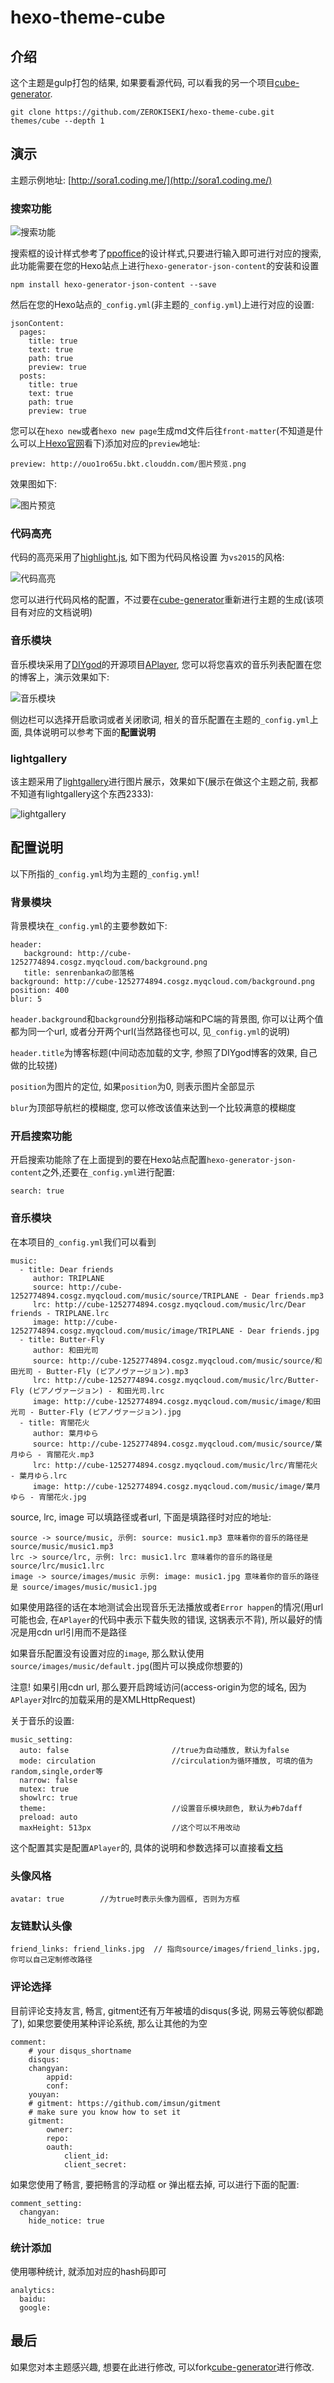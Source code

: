 # hexo-theme-cube


## 介绍


这个主题是gulp打包的结果, 如果要看源代码, 可以看我的另一个项目[cube-generator](https://github.com/ZEROKISEKI/cube-generator).


    git clone https://github.com/ZEROKISEKI/hexo-theme-cube.git themes/cube --depth 1


## 演示


主题示例地址: [http://sora1.coding.me/](http://sora1.coding.me/)


### 搜索功能


![搜索功能](http://ouo1ro65u.bkt.clouddn.com/%E6%90%9C%E7%B4%A2%E5%8A%9F%E8%83%BD.png)


搜索框的设计样式参考了[ppoffice](https://github.com/ppoffice/hexo-theme-icarus)的设计样式,只要进行输入即可进行对应的搜索, 此功能需要在您的Hexo站点上进行`hexo-generator-json-content`的安装和设置

    npm install hexo-generator-json-content --save
    
然后在您的Hexo站点的`_config.yml`(非主题的`_config.yml`)上进行对应的设置:

    jsonContent:
      pages:
        title: true
        text: true
        path: true
        preview: true
      posts:
        title: true
        text: true
        path: true
        preview: true

您可以在`hexo new`或者`hexo new page`生成md文件后往`front-matter`(不知道是什么可以上[Hexo官网](https://hexo.io/)看下)添加对应的`preview`地址:

    preview: http://ouo1ro65u.bkt.clouddn.com/图片预览.png

效果图如下:


![图片预览](http://ouo1ro65u.bkt.clouddn.com/%E5%9B%BE%E7%89%87%E9%A2%84%E8%A7%88.png)



### 代码高亮


代码的高亮采用了[highlight.js](https://github.com/isagalaev/highlight.js), 如下图为代码风格设置
为`vs2015`的风格:



![代码高亮](http://ouo1ro65u.bkt.clouddn.com/%E4%BB%A3%E7%A0%81%E9%AB%98%E4%BA%AE.png)



您可以进行代码风格的配置，不过要在[cube-generator](https://github.com/ZEROKISEKI/cube-generator)重新进行主题的生成(该项目有对应的文档说明)


### 音乐模块


音乐模块采用了[DIYgod](https://github.com/MoePlayer/APlayer)的开源项目[APlayer](https://github.com/MoePlayer/APlayer), 您可以将您喜欢的音乐列表配置在您的博客上，演示效果如下:



![音乐模块](http://ouo1ro65u.bkt.clouddn.com/%E9%9F%B3%E4%B9%90%E6%A8%A1%E5%9D%97.png)



侧边栏可以选择开启歌词或者关闭歌词, 相关的音乐配置在主题的`_config.yml`上面, 具体说明可以参考下面的**配置说明**


### lightgallery


该主题采用了[lightgallery](https://github.com/sachinchoolur/lightGallery)进行图片展示，效果如下(展示在做这个主题之前, 我都不知道有lightgallery这个东西2333):


![lightgallery](http://ouo1ro65u.bkt.clouddn.com/lightgallery.png)


## 配置说明

以下所指的`_config.yml`均为主题的`_config.yml`!

### 背景模块

背景模块在`_config.yml`的主要参数如下:
    
    header:
       background: http://cube-1252774894.cosgz.myqcloud.com/background.png
       title: senrenbankaの部落格
    background: http://cube-1252774894.cosgz.myqcloud.com/background.png
    position: 400
    blur: 5        
   
`header.background`和`background`分别指移动端和PC端的背景图, 你可以让两个值都为同一个url, 或者分开两个url(当然路径也可以, 见`_config.yml`的说明)
    
`header.title`为博客标题(中间动态加载的文字, 参照了DIYgod博客的效果, 自己做的比较搓)
    
`position`为图片的定位, 如果`position`为0, 则表示图片全部显示
    
`blur`为顶部导航栏的模糊度, 您可以修改该值来达到一个比较满意的模糊度
    

### 开启搜索功能

开启搜索功能除了在上面提到的要在Hexo站点配置`hexo-generator-json-content`之外,还要在`_config.yml`进行配置:
    
    search: true
           

### 音乐模块

在本项目的`_config.yml`我们可以看到
    
    music:
      - title: Dear friends
         author: TRIPLANE
         source: http://cube-1252774894.cosgz.myqcloud.com/music/source/TRIPLANE - Dear friends.mp3
         lrc: http://cube-1252774894.cosgz.myqcloud.com/music/lrc/Dear friends - TRIPLANE.lrc
         image: http://cube-1252774894.cosgz.myqcloud.com/music/image/TRIPLANE - Dear friends.jpg
      - title: Butter-Fly
         author: 和田光司
         source: http://cube-1252774894.cosgz.myqcloud.com/music/source/和田光司 - Butter-Fly (ピアノヴァージョン).mp3
         lrc: http://cube-1252774894.cosgz.myqcloud.com/music/lrc/Butter-Fly (ピアノヴァージョン) - 和田光司.lrc
         image: http://cube-1252774894.cosgz.myqcloud.com/music/image/和田光司 - Butter-Fly (ピアノヴァージョン).jpg
      - title: 宵闇花火
         author: 葉月ゆら
         source: http://cube-1252774894.cosgz.myqcloud.com/music/source/葉月ゆら - 宵闇花火.mp3
         lrc: http://cube-1252774894.cosgz.myqcloud.com/music/lrc/宵闇花火 - 葉月ゆら.lrc
         image: http://cube-1252774894.cosgz.myqcloud.com/music/image/葉月ゆら - 宵闇花火.jpg
    
     
source, lrc, image 可以填路径或者url, 下面是填路径时对应的地址:
    
    
    source -> source/music, 示例: source: music1.mp3 意味着你的音乐的路径是 source/music/music1.mp3
    lrc -> source/lrc, 示例: lrc: music1.lrc 意味着你的音乐的路径是 source/lrc/music1.lrc
    image -> source/images/music 示例: image: music1.jpg 意味着你的音乐的路径是 source/images/music/music1.jpg
    
如果使用路径的话在本地测试会出现音乐无法播放或者`Error happen`的情况(用url可能也会, 在`APlayer`的代码中表示下载失败的错误, 这锅表示不背), 所以最好的情况是用cdn url引用而不是路径
    
如果音乐配置没有设置对应的`image`, 那么默认使用`source/images/music/default.jpg`(图片可以换成你想要的)
    
注意! 如果引用cdn url, 那么要开启跨域访问(access-origin为您的域名, 因为`APlayer`对lrc的加载采用的是XMLHttpRequest)
    
关于音乐的设置:
    
    music_setting:
      auto: false                       //true为自动播放, 默认为false
      mode: circulation                 //circulation为循环播放, 可填的值为random,single,order等
      narrow: false
      mutex: true
      showlrc: true                     
      theme:                            //设置音乐模块颜色, 默认为#b7daff
      preload: auto                 
      maxHeight: 513px                  //这个可以不用改动
          
这个配置其实是配置`APlayer`的, 具体的说明和参数选择可以直接看[文档](https://aplayer.js.org/docs/#/)
    
    
### 头像风格
    
    avatar: true        //为true时表示头像为圆框, 否则为方框
        
    
### 友链默认头像

    friend_links: friend_links.jpg  // 指向source/images/friend_links.jpg, 你可以自己定制修改路径
    
### 评论选择
    
目前评论支持友言, 畅言, gitment还有万年被墙的disqus(多说, 网易云等貌似都跪了), 如果您要使用某种评论系统, 那么让其他的为空
 
    comment:
        # your disqus_shortname
        disqus:
        changyan:
            appid:
            conf:
        youyan:
        # gitment: https://github.com/imsun/gitment
        # make sure you know how to set it
        gitment:
            owner:
            repo:
            oauth:
                client_id:
                client_secret:

如果您使用了畅言, 要把畅言的浮动框 or 弹出框去掉, 可以进行下面的配置:

    comment_setting:
      changyan:
        hide_notice: true

### 统计添加

使用哪种统计, 就添加对应的hash码即可

    analytics:
      baidu:
      google:

## 最后
        
如果您对本主题感兴趣, 想要在此进行修改, 可以fork[cube-generator](https://github.com/ZEROKISEKI/cube-generator)进行修改.
